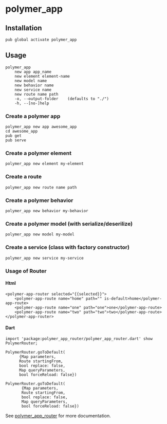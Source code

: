 # polymer_app

## Installation

    pub global activate polymer_app
    
## Usage

    polymer_app 
        new app app_name
        new element element-name
        new model name
        new behavior name
        new service name
        new route name path
        -o, --output-folder    (defaults to "./")
        -h, --[no-]help  

### Create a polymer app

    polymer_app new app awesome_app
    cd awesome_app
    pub get
    pub serve

### Create a polymer element

    polymer_app new element my-element
    
### Create a route

    polymer_app new route name path   

### Create a polymer behavior

    polymer_app new behavior my-behavior
    
### Create a polymer model (with serialize/deserilize)

    polymer_app new model my-model
    
### Create a service (class with factory constructor)

    polymer_app new service my-service
    
### Usage of Router

#### Html

    <polymer-app-router selected="{{selected}}">
        <polymer-app-route name="home" path="" is-default>home</polymer-app-route>
        <polymer-app-route name="one" path="one">one</polymer-app-route>
        <polymer-app-route name="two" path="two">two</polymer-app-route>
    </polymer-app-router>
    
#### Dart

    import 'package:polymer_app_router/polymer_app_router.dart' show PolymerRouter;
    
    PolymerRouter.goToDefault(
          {Map parameters,
          Route startingFrom,
          bool replace: false,
          Map queryParameters,
          bool forceReload: false})
          
    PolymerRouter.goToDefault(
           {Map parameters,
           Route startingFrom,
           bool replace: false,
           Map queryParameters,
           bool forceReload: false})
   
See [polymer_app_router](https://github.com/lejard-h/polymer_app_router) for more documentation. 